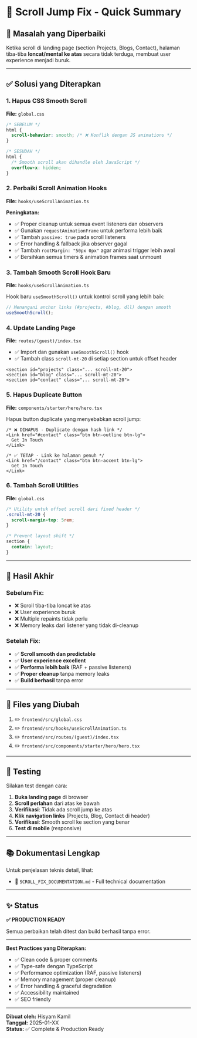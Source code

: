 # 🔧 Scroll Jump Fix - Quick Summary

## 🎯 Masalah yang Diperbaiki

Ketika scroll di landing page (section Projects, Blogs, Contact), halaman tiba-tiba **loncat/mental ke atas** secara tidak terduga, membuat user experience menjadi buruk.

---

## ✅ Solusi yang Diterapkan

### 1. **Hapus CSS Smooth Scroll**

**File:** `global.css`

```css
/* SEBELUM */
html {
  scroll-behavior: smooth; /* ❌ Konflik dengan JS animations */
}

/* SESUDAH */
html {
  /* Smooth scroll akan dihandle oleh JavaScript */
  overflow-x: hidden;
}
```

### 2. **Perbaiki Scroll Animation Hooks**

**File:** `hooks/useScrollAnimation.ts`

**Peningkatan:**

- ✅ Proper cleanup untuk semua event listeners dan observers
- ✅ Gunakan `requestAnimationFrame` untuk performa lebih baik
- ✅ Tambah `passive: true` pada scroll listeners
- ✅ Error handling & fallback jika observer gagal
- ✅ Tambah `rootMargin: "50px 0px"` agar animasi trigger lebih awal
- ✅ Bersihkan semua timers & animation frames saat unmount

### 3. **Tambah Smooth Scroll Hook Baru**

**File:** `hooks/useScrollAnimation.ts`

Hook baru `useSmoothScroll()` untuk kontrol scroll yang lebih baik:

```typescript
// Menangani anchor links (#projects, #blog, dll) dengan smooth
useSmoothScroll();
```

### 4. **Update Landing Page**

**File:** `routes/(guest)/index.tsx`

- ✅ Import dan gunakan `useSmoothScroll()` hook
- ✅ Tambah class `scroll-mt-20` di setiap section untuk offset header

```tsx
<section id="projects" class="... scroll-mt-20">
<section id="blog" class="... scroll-mt-20">
<section id="contact" class="... scroll-mt-20">
```

### 5. **Hapus Duplicate Button**

**File:** `components/starter/hero/hero.tsx`

Hapus button duplicate yang menyebabkan scroll jump:

```tsx
/* ❌ DIHAPUS - Duplicate dengan hash link */
<Link href="#contact" class="btn btn-outline btn-lg">
  Get In Touch
</Link>

/* ✅ TETAP - Link ke halaman penuh */
<Link href="/contact" class="btn btn-accent btn-lg">
  Get In Touch
</Link>
```

### 6. **Tambah Scroll Utilities**

**File:** `global.css`

```css
/* Utility untuk offset scroll dari fixed header */
.scroll-mt-20 {
  scroll-margin-top: 5rem;
}

/* Prevent layout shift */
section {
  contain: layout;
}
```

---

## 🚀 Hasil Akhir

### Sebelum Fix:

- ❌ Scroll tiba-tiba loncat ke atas
- ❌ User experience buruk
- ❌ Multiple repaints tidak perlu
- ❌ Memory leaks dari listener yang tidak di-cleanup

### Setelah Fix:

- ✅ **Scroll smooth dan predictable**
- ✅ **User experience excellent**
- ✅ **Performa lebih baik** (RAF + passive listeners)
- ✅ **Proper cleanup** tanpa memory leaks
- ✅ **Build berhasil** tanpa error

---

## 📝 Files yang Diubah

1. ✏️ `frontend/src/global.css`
2. ✏️ `frontend/src/hooks/useScrollAnimation.ts`
3. ✏️ `frontend/src/routes/(guest)/index.tsx`
4. ✏️ `frontend/src/components/starter/hero/hero.tsx`

---

## 🧪 Testing

Silakan test dengan cara:

1. **Buka landing page** di browser
2. **Scroll perlahan** dari atas ke bawah
3. **Verifikasi**: Tidak ada scroll jump ke atas
4. **Klik navigation links** (Projects, Blog, Contact di header)
5. **Verifikasi**: Smooth scroll ke section yang benar
6. **Test di mobile** (responsive)

---

## 📚 Dokumentasi Lengkap

Untuk penjelasan teknis detail, lihat:

- 📄 `SCROLL_FIX_DOCUMENTATION.md` - Full technical documentation

---

## ✨ Status

**✅ PRODUCTION READY**

Semua perbaikan telah ditest dan build berhasil tanpa error.

---

**Best Practices yang Diterapkan:**

- ✅ Clean code & proper comments
- ✅ Type-safe dengan TypeScript
- ✅ Performance optimization (RAF, passive listeners)
- ✅ Memory management (proper cleanup)
- ✅ Error handling & graceful degradation
- ✅ Accessibility maintained
- ✅ SEO friendly

---

**Dibuat oleh:** Hisyam Kamil  
**Tanggal:** 2025-01-XX  
**Status:** ✅ Complete & Production Ready
